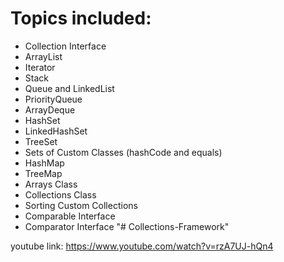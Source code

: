 # Topics included:

- Collection Interface
- ArrayList
- Iterator
- Stack
- Queue and LinkedList
- PriorityQueue
- ArrayDeque
- HashSet
- LinkedHashSet
- TreeSet
- Sets of Custom Classes (hashCode and equals)
- HashMap
- TreeMap
- Arrays Class
- Collections Class
- Sorting Custom Collections
- Comparable Interface
- Comparator Interface
  "# Collections-Framework"

youtube link: https://www.youtube.com/watch?v=rzA7UJ-hQn4
